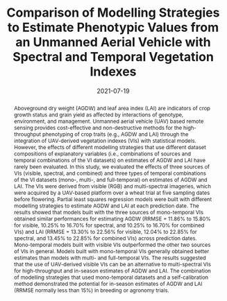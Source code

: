 ---
authors:
 - Pengcheng Hu
 - Scott Chapman
 - Huidong Jin
 - Yan Guo
 - bangyou-zheng
 
doi: 10.3390/rs13142827
date: "2021-07-19"
image_preview: ""
math: false
publication_types: ["2"]
publication: "Remote Sensing "
publication_short: ""
selected: false
title: "Comparison of Modelling Strategies to Estimate Phenotypic Values from an Unmanned Aerial Vehicle with Spectral and Temporal Vegetation Indexes"
tags: 
 - HTP
 - wheat
 - UAV
image:
  caption: 'Ortho-mosaics, reconstructed from visible and multi-spectral images captured by UAV'
  focal_point: ""
  preview_only: false


abstract: "Aboveground dry weight (AGDW) and leaf area index (LAI) are indicators of crop growth status and grain yield as affected by interactions of genotype, environment, and management. Unmanned aerial vehicle (UAV) based remote sensing provides cost-effective and non-destructive methods for the high-throughput phenotyping of crop traits (e.g., AGDW and LAI) through the integration of UAV-derived vegetation indexes (VIs) with statistical models. However, the effects of different modelling strategies that use different dataset compositions of explanatory variables (i.e., combinations of sources and temporal combinations of the VI datasets) on estimates of AGDW and LAI have rarely been evaluated. In this study, we evaluated the effects of three sources of VIs (visible, spectral, and combined) and three types of temporal combinations of the VI datasets (mono-, multi-, and full-temporal) on estimates of AGDW and LAI. The VIs were derived from visible (RGB) and multi-spectral imageries, which were acquired by a UAV-based platform over a wheat trial at five sampling dates before flowering. Partial least squares regression models were built with different modelling strategies to estimate AGDW and LAI at each prediction date. The results showed that models built with the three sources of mono-temporal VIs obtained similar performances for estimating AGDW (RRMSE = 11.86% to 15.80% for visible, 10.25% to 16.70% for spectral, and 10.25% to 16.70% for combined VIs) and LAI (RRMSE = 13.30% to 22.56% for visible, 12.04% to 22.85% for spectral, and 13.45% to 22.85% for combined VIs) across prediction dates. Mono-temporal models built with visible VIs outperformed the other two sources of VIs in general. Models built with mono-temporal VIs generally obtained better estimates than models with multi- and full-temporal VIs. The results suggested that the use of UAV-derived visible VIs can be an alternative to multi-spectral VIs for high-throughput and in-season estimates of AGDW and LAI. The combination of modelling strategies that used mono-temporal datasets and a self-calibration method demonstrated the potential for in-season estimates of AGDW and LAI (RRMSE normally less than 15%) in breeding or agronomy trials."

---